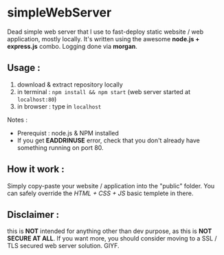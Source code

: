 # simpleWebServer
Dead simple web server that I use to fast-deploy static website / web application, mostly locally.
It's written using the awesome **node.js + express.js** combo. Logging done via **morgan**.

## Usage :
1. download & extract repository locally
2. in terminal : `npm install && npm start` (web server started at `localhost:80`)
3. in browser : type in `localhost`

Notes :
* Prerequist : node.js & NPM installed
* If you get **EADDRINUSE** error, check that you don't already have something running on port 80.

## How it work :
Simply copy-paste your website / application into the "public" folder. You can safely override the *HTML + CSS + JS* basic templete in there.

## Disclaimer :
this is **NOT** intended for anything other than dev purpose, as this is **NOT SECURE AT ALL**.
If you want more, you should consider moving to a SSL / TLS secured web server solution.
GIYF.
